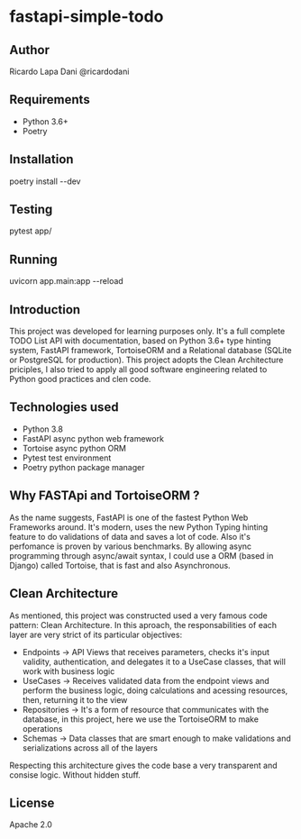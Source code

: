 # fastapi-simple-todo

## Author

Ricardo Lapa Dani @ricardodani

## Requirements

* Python 3.6+
* Poetry

## Installation

  poetry install --dev
 
## Testing

  pytest app/
  
## Running

  uvicorn app.main:app --reload

## Introduction

This project was developed for learning purposes only.
It's a full complete TODO List API with documentation, based on Python 3.6+ type hinting system,
FastAPI framework, TortoiseORM and a Relational database (SQLite or PostgreSQL for production).
This project adopts the Clean Architecture priciples, I also tried to apply all good software engineering related to Python good practices and clen code.


## Technologies used

- Python 3.8
- FastAPI async python web framework
- Tortoise async python ORM
- Pytest test environment
- Poetry python package manager

## Why FASTApi and TortoiseORM ?

As the name suggests, FastAPI is one of the fastest Python Web Frameworks around. It's modern, uses the new Python Typing hinting feature to do validations of data and saves a lot of code.
Also it's perfomance is proven by various benchmarks. By allowing async programming through async/await syntax, I could use a ORM (based in Django) called Tortoise, that is fast and also Asynchronous.

## Clean Architecture

As mentioned, this project was constructed used a very famous code pattern: Clean Architecture.
In this aproach, the responsabilities of each layer are very strict of its particular objectives:

* Endpoints -> API Views that receives parameters, checks it's input validity, authentication, and delegates it to a UseCase classes, that will work with business logic
* UseCases -> Receives validated data from the endpoint views and perform the business logic, doing calculations and acessing resources, then, returning it to the view
* Repositories -> It's a form of resource that communicates with the database, in this project, here we use the TortoiseORM to make operations
* Schemas -> Data classes that are smart enough to make validations and serializations across all of the layers

Respecting this architecture gives the code base a very transparent and consise logic. Without hidden stuff.

## License

Apache 2.0
